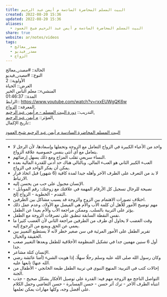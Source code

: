 ```yaml
---  
title: البيت المسلم المحاضرة السادسة م أيمن عبد الرحيم  
created: 2022-08-20 15:36  
updated: 2022-08-20 15:36  
aliases:  
  - البيت المسلم المحاضرة السادسة م أيمن عبد الرحيم شيخ العمود  
share: true  
website: ar/notes/videos  
tags:  
  - مصدر_معالج  
  - مصدر_فيديو  
  - الزواج  
---  
```

  
  
  
الحالة:: #مصدر_معالج  
النوع:: #مصدر_فيديو  
اﻷولوية:: 2  
الغرض:: الحياة  
المنشيء:: معلم الناس الخير  
المدة:: 01:46:37  
الرابط:: https://www.youtube.com/watch?v=rxxEUWgQK6w  
المعرفة:: [الزواج](%D8%A7%D9%84%D8%B2%D9%88%D8%A7%D8%AC),  
التدريب:: [دورة البيت المسلم - م أيمن عبد الرحيم](%D8%AF%D9%88%D8%B1%D8%A9%20%D8%A7%D9%84%D8%A8%D9%8A%D8%AA%20%D8%A7%D9%84%D9%85%D8%B3%D9%84%D9%85%20-%20%D9%85%20%D8%A3%D9%8A%D9%85%D9%86%20%D8%B9%D8%A8%D8%AF%20%D8%A7%D9%84%D8%B1%D8%AD%D9%8A%D9%85),  
المؤثر:: [م أيمن عبد الرحيم](%D9%85%20%D8%A3%D9%8A%D9%85%D9%86%20%D8%B9%D8%A8%D8%AF%20%D8%A7%D9%84%D8%B1%D8%AD%D9%8A%D9%85),  
تاريخ اﻹكمال::    
  
   
  
[البيت المسلم المحاضرة السادسة م أيمن عبد الرحيم شيخ العمود](https://www.youtube.com/watch?v=rxxEUWgQK6w)  
  
---  
  
  
- واحد من الأعباء الكبيرة في الزواج التعامل مع الزوجة وتحملها وإسعادها، لأن الرجل لا يتعامل مع أي أنثى بنفس خصوصية علاقة الزواج.  
- النساء سريعي تقلب المزاج ومع ذلك يسهل إرضائهم.  
- العبء الكبير الثاني هو العبء المالي. وبالتالي هناك حد أدنى للقدرة المالية بعده يمكن أن يفكر الواحد في الزواج.  
- لا بد من التعرف على الطرف الآخر وأهله جيدا لمدة كافية (6 شهور) قبل اتخاذ قرار الارتباط.  
- الإنسان مجبول على حب من يحسن إليه.  
- نصيحة للرجال تسجيل كل الأرقام المهمة في علاقتك مع زوجتك: رقم الموبايل - التقدم - الخطوبة - الزواج إلخ.  
- اختلاف تصورات الاهتمام بين الزوج والزوجة قد يسبب مشاكل بين الطرفين.  
- مهم توضيح الأمور للأهل أن كلمة الأب والأم هي الفيصل مع الأولاد، وعدم عمل ذلك يؤثر على التربية بالسلب. وممكن مراجعة الأب والأم بعيدا عن الطفل.  
- نفس النقطة السابقة تنطبق على تصرفات الزوجة مع الطفل.  
- وقت الغضب لا يحاول أي طرف من الطرفين مراجعة الثاني لأن الغضب كثيرا ما يعمي عن الحق ويمنع من الرجوع إليه.  
- تقرير الطفل على الأمور المرئية في سن صغير خطر لأنه لا يستطيع التمييز بين الحقيقة والخيال.  
- أول 6 سنين مهمين جدا في تشكيل المنظومة الأخلاقية للطفل وبعدها التغيير صعب جدا.  
- الإنسان كتلة مشاعر.  
- وكان رسول الله صلى الله عليه وسلم رجلًا سهلًا، إذا هويت الشيء (أمنا عائشة رضي الله عنها) تابعها عليه.  
- إحالات كتب في التربية: المنهج النبوي في تريبة الطفل طبعة الخانجي - الأطفال من الجنة.  
- التواصل الناجح مع الزوجة مهم فيه: القدرة على توصيل الأفكار بشكل صحيح - جذب انتباه الطرف الآخر - ترك أثر حسن - حسن المسايرة - حسن التغاضي وحمل الكلام على أفضل وجه، وكلها مهارات يمكن تعلمها.  

